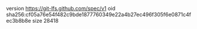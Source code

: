 version https://git-lfs.github.com/spec/v1
oid sha256:cf05a76e54f482c9bde1877760349e22a4b27ec496f305f6e0871c4fec3b8b8e
size 28418
